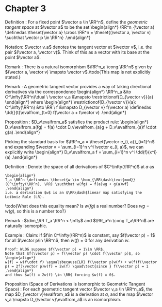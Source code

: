 # Chapter 3

Definition
: For a fixed point $\vector a \in \RR^n$, define the *geometric tangent space* at $\vector a$ to be the set
  \begin{align*}
  \RR^n_{\vector a} \definedas \theset{\vector a} \cross \RR^n = \theset{(\vector a, \vector v) \suchthat \vector p \in \RR^n}
  .\end{align*}

Notation: $\vector v_a$ denotes the tangent vector at $\vector v$, i.e. the pair $(\vector a, \vector v)$.
Think of this as a vector with its base at the point $\vector a$.


Remark
: There is a natural isomorphism $\RR^n_a \cong \RR^n$ given by $(\vector a, \vector v) \mapsto \vector v$.\todo{This map is not explicitly stated.}


Remark
:   A geometric tangent vector provides a way of taking directional derivatives via the correspondence
  \begin{align*}
  \RR^n_a &\to C^\infty(\RR^n)\dual \\
  \vector v_a &\mapsto \restrictionof{D_{\vector v}}{a}
  \end{align*}
  where
  \begin{align*}
  \restrictionof{D_{\vector v}}{a}: C^\infty(\RR^n) &\to \RR \\
  f &\mapsto D_{\vector v} f(\vector a) \definedas \dd{}{t}\evalfrom_{t=0} f(\vector a + t\vector v)
  .\end{align*}

Proposition
: $D_v\evalfrom_a$ satisfies the product rule:
\begin{align*}
D_v\evalfrom_a(fg) = f(a) \cdot D_v\evalfrom_{a}g + D_v\evalfrom_{a}f \cdot g(a)
.\end{align*}

Picking the standard basis for $\RR^n_a = \theset{\vector e_{i, a}}_{i=1}^n$ and expanding $\vector v = \sum_{i=1}^n v^i \vector e_{i, a}$, we can explicitly write
\begin{align*}
D_v\evalfrom_a f = \sum_{i=1}^n v^i \dd{f}{x^i}(a)
.\end{align*}

Definition
:   Denote the space of all derivations of $C^\infty(\RR^n)$ at $a$ as 
    
    \begin{align*}
    T_a \RR^n \definedas \theset{w \in \hom_{\RR\dash\text{mod}}(C^\infty(\RR^n), \RR) \suchthat w(fg) = f(a)wg + g(a)wf}
    ,\end{align*}
    i.e. a derivation $w$ is an $\RR\dash$linear map satisfying the Leibniz Rule (LR).
    
\todo{What does this equality mean? Is $w(fg)$ a real number? Does $wg = w(g)$, so this is a number too?}

Remark
: $\dim_\RR T_a \RR^n < \infty$ and $\RR_a^n \cong T_a\RR^n$ are naturally isomorphic.

Example
:   Claim: if $f\in C^\infty(\RR^n)$ is constant, say $f(\vector p) = 1$ for all $\vector p\in \RR^n$, then $w(f) = 0$ for any derivation $w$.

    Proof: WLOG suppose $f(\vector p) = 1\in \RR$.
    Note that $f(\vector p) = f(\vector p) \cdot f(\vector p)$, so
    \begin{align*}
    w(f) = w(f\cdot f) \equalsbecause{LR} f(\vector p)w(f) + w(f)f(\vector p) = 2f(\vector p)w(f) = 2w(f) \quad\text{since } f(\vector p) = 1
    ,\end{align*}
    and thus $w(f) = 2w(f) \in \RR$ forcing $w(f) = 0$.


Proposition (Space of Derivations is Isomorphic to Geometric Tangent Space)
: For each geometric tangent vector $\vector v_a \in \RR^n_a$, the map $D_{\vector v}\evalfrom_a$ is a derivation at $a$, and the map $\vector v_a \mapsto D_{\vector v}\evalfrom_a$ is an isomorphism.
